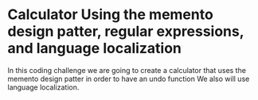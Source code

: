 # Calculator Using the memento design patter, regular expressions, and language localization
In this coding challenge we are going to create a calculator that uses the memento design patter in order to have an undo function
We also will use language localization. 